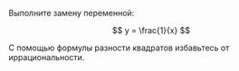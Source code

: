 Выполните замену переменной:

$$ y = \frac{1}{x} $$

С помощью формулы разности квадратов избавьтесь от иррациональности.